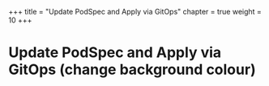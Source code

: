 +++
title = "Update PodSpec and Apply via GitOps"
chapter = true
weight = 10
+++

# Update PodSpec and Apply via GitOps (change background colour)


[//]: # (add content here)